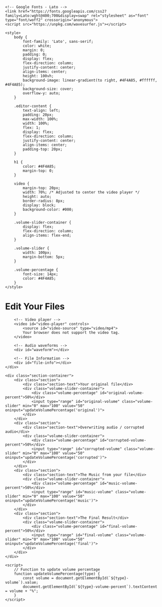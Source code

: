 <!DOCTYPE html>
<html lang="en">
<head>
    <meta charset="UTF-8">
    <meta name="viewport" content="width=device-width, initial-scale=1.0">
    <title>File Editor</title>

    <!-- Google Fonts - Lato -->
    <link href="https://fonts.googleapis.com/css2?family=Lato:wght@400;700&display=swap" rel="stylesheet" as="font" type="font/woff2" crossorigin="anonymous">
    <script src="https://unpkg.com/wavesurfer.js"></script>

    <style>
        body {
            font-family: 'Lato', sans-serif;
            color: white;
            margin: 0;
            padding: 0;
            display: flex;
            flex-direction: column;
            justify-content: center;
            align-items: center;
            height: 100vh;
            background-image: linear-gradient(to right, #4F4A85, #ffffff, #4F4A85);
            background-size: cover;
            overflow-y: auto;
        }

        .editor-content {
            text-align: left;
            padding: 20px;
            max-width: 100%;
            width: 100%;
            flex: 1;
            display: flex;
            flex-direction: column;
            justify-content: center;
            align-items: center;
            padding-top: 20px;
        }

        h1 {
            color: #4F4A85;
            margin-top: 0;
        }

        video {
            margin-top: 20px;
            width: 70%; /* Adjusted to center the video player */
            height: auto;
            border-radius: 8px;
            display: block;
            background-color: #000;
        }

        .volume-slider-container {
            display: flex;
            flex-direction: column;
            align-items: flex-end;
        }

        .volume-slider {
            width: 100px;
            margin-bottom: 5px;
        }

        .volume-percentage {
            font-size: 14px;
            color: #4F4A85;
        }
    </style>
</head>
<body>
    <div class="editor-content">
        <h1>Edit Your Files</h1>

        <!-- Video player -->
        <video id="video-player" controls>
            <source id="video-source" type="video/mp4">
            Your browser does not support the video tag.
        </video>

        <!-- Audio waveforms -->
        <div id="waveform"></div>

        <!-- File Information -->
        <div id="file-info"></div>
    </div>

    <div class="section-container">
        <div class="section">
            <div class="section-text">Your original file</div>
            <div class="volume-slider-container">
                <div class="volume-percentage" id="original-volume-percent">50%</div>
                <input type="range" id="original-volume" class="volume-slider" min="0" max="100" value="50" oninput="updateVolumePercentage('original')">
            </div>
        </div>
        <div class="section">
            <div class="section-text">Overwriting audio / corrupted audio</div>
            <div class="volume-slider-container">
                <div class="volume-percentage" id="corrupted-volume-percent">50%</div>
                <input type="range" id="corrupted-volume" class="volume-slider" min="0" max="100" value="50" oninput="updateVolumePercentage('corrupted')">
            </div>
        </div>
        <div class="section">
            <div class="section-text">The Music from your file</div>
            <div class="volume-slider-container">
                <div class="volume-percentage" id="music-volume-percent">50%</div>
                <input type="range" id="music-volume" class="volume-slider" min="0" max="100" value="50" oninput="updateVolumePercentage('music')">
            </div>
        </div>
        <div class="section">
            <div class="section-text">The Final Result</div>
            <div class="volume-slider-container">
                <div class="volume-percentage" id="final-volume-percent">50%</div>
                <input type="range" id="final-volume" class="volume-slider" min="0" max="100" value="50" oninput="updateVolumePercentage('final')">
            </div>
        </div>
    </div>

    <script>
        // Function to update volume percentage
        function updateVolumePercentage(type) {
            const volume = document.getElementById(`${type}-volume`).value;
            document.getElementById(`${type}-volume-percent`).textContent = volume + "%";
        }
    </script>
</body>
</html>

